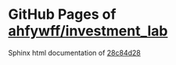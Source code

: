 GitHub Pages of [ahfywff/investment_lab](https://github.com/ahfywff/investment_lab.git)
===
Sphinx html documentation of [28c84d28](https://github.com/ahfywff/investment_lab/tree/28c84d28bed84625fa963911179c7cd811068abc)
